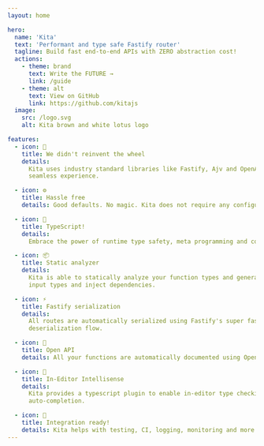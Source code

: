 ```yaml
---
layout: home

hero:
  name: 'Kita'
  text: 'Performant and type safe Fastify router'
  tagline: Build fast end-to-end APIs with ZERO abstraction cost!
  actions:
    - theme: brand
      text: Write the FUTURE →
      link: /guide
    - theme: alt
      text: View on GitHub
      link: https://github.com/kitajs
  image:
    src: /logo.svg
    alt: Kita brown and white lotus logo

features:
  - icon: 🛞
    title: We didn't reinvent the wheel
    details:
      Kita uses industry standard libraries like Fastify, Ajv and OpenAPI to provide a
      seamless experience.

  - icon: ⚙️
    title: Hassle free
    details: Good defaults. No magic. Kita does not require any configuration whatsoever.

  - icon: 🔗
    title: TypeScript!
    details:
      Embrace the power of runtime type safety, meta programming and code generation.

  - icon: 📦
    title: Static analyzer
    details:
      Kita is able to statically analyze your function types and generate routes, validate
      input types and inject dependencies.

  - icon: ⚡
    title: Fastify serialization
    details:
      All routes are automatically serialized using Fastify's super fast serialization and
      deserialization flow.

  - icon: 🔌
    title: Open API
    details: All your functions are automatically documented using Open API 3.0.

  - icon: 🔎
    title: In-Editor Intellisense
    details:
      Kita provides a typescript plugin to enable in-editor type checking and
      auto-completion.

  - icon: 🤖
    title: Integration ready!
    details: Kita helps with testing, CI, logging, monitoring and more!
---
```


<script setup>
import {
  VPTeamPage,
  VPTeamPageTitle,
  VPTeamMembers
} from 'vitepress/theme'

 
const members = [
 {
    avatar: 'https://github.com/arthurfiorette.png',
    name: 'Arthur Fiorette',
    title: 'Creator',
    links: [
      { icon: 'github', link: 'https://github.com/arthurfiorette' },
      { icon: 'twitter', link: 'https://twitter.com/arthurfiorette' },
      { icon: 'instagram', link: 'https://instagram.com/arthurfiorette' }
    ]
  },
]
</script>

<VPTeamPage>
  <VPTeamPageTitle>
    <template #title>
      Our Team
    </template>
    <template #lead>
      The Kita's development team is composed of a diverse group of people from all
      over the world.
    </template>
  </VPTeamPageTitle>
  <VPTeamMembers
    :members="members"
  />
</VPTeamPage>
